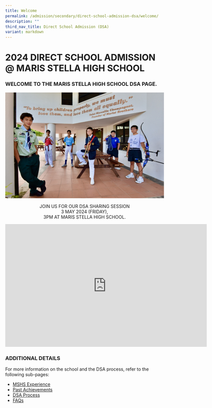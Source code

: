 ```yaml
---
title: Welcome
permalink: /admission/secondary/direct-school-admission-dsa/welcome/
description: ""
third_nav_title: Direct School Admission (DSA)
variant: markdown
---
```

# 2024 DIRECT SCHOOL ADMISSION @ MARIS STELLA HIGH SCHOOL


  

### WELCOME TO THE MARIS STELLA HIGH SCHOOL DSA PAGE.

![](/images/Admission/dsa%20banner.jpeg)

<p>
<a href="https://form.gov.sg/5eb8f82b9de2f000116b3084">

</a></p> 

<center>JOIN US FOR OUR DSA SHARING SESSION<br> 3 MAY 2024 (FRIDAY), <br> 3PM AT MARIS STELLA HIGH SCHOOL.</center><p></p>

<iframe src="https://docs.google.com/presentation/d/e/2PACX-1vQcO3rUl8tmCl6xCYybLUqbwubE8mnn3pVaoKudXId-n83Wxzk0yG_otlVfpV1iDQ/embed?start=true&amp;loop=true&amp;delayms=5000" frameborder="0" width="640" height="389" allowfullscreen="true"></iframe>



### ADDITIONAL DETAILS


For more information on the school and the DSA process, refer to the following sub-pages:  

*   [MSHS Experience](/admission/secondary/direct-school-admission-dsa/mshs-experience/)
*   [Past Achievements](/about-mshs/secondary/school-achievements/2022/)
*   [DSA Process](/admission/secondary/direct-school-admission-dsa/dsa-process/)
*   [FAQs](/admission/secondary/direct-school-admission-dsa/faqs/)